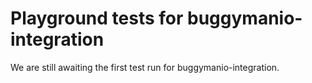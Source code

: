# Playground tests for buggymanio-integration
We are still awaiting the first test run for buggymanio-integration.
